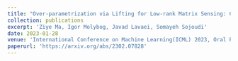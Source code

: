 ```yaml
---
title: "Over-parametrization via Lifting for Low-rank Matrix Sensing: Conversion of Spurious Solutions to Strict Saddle Points"
collection: publications
excerpt: 'Ziye Ma, Igor Molybog, Javad Lavaei, Somayeh Sojoudi'
date: 2023-01-28
venue: 'International Conference on Machine Learning(ICML) 2023, Oral Presentation.'
paperurl: 'https://arxiv.org/abs/2302.07828'
---
```


